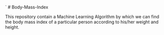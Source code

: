 `                                                       # Body-Mass-Index

This repository contain a Machine Learning Algorithm by which we can find the body mass index of a particular person according to his/her weight and height.
